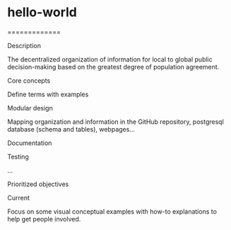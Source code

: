 # hello-world
=============

Description

The decentralized organization of information for local to global public decision-making based on the greatest degree of population agreement.

Core concepts


Define terms with examples

Modular design

Mapping organization and information in the GitHub repository, postgresql database (schema and tables), webpages...

  Documentation

  Testing

  ...
  

Prioritized objectives


Current

Focus on some visual conceptual examples with how-to explanations to help get people involved. 
